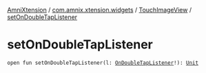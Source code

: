 [AmniXtension](../../index.md) / [com.amnix.xtension.widgets](../index.md) / [TouchImageView](index.md) / [setOnDoubleTapListener](./set-on-double-tap-listener.md)

# setOnDoubleTapListener

`open fun setOnDoubleTapListener(l: `[`OnDoubleTapListener`](https://developer.android.com/reference/android/view/GestureDetector/OnDoubleTapListener.html)`!): `[`Unit`](https://kotlinlang.org/api/latest/jvm/stdlib/kotlin/-unit/index.html)